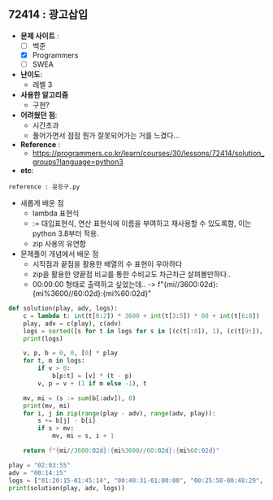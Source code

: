 
## 72414 :  광고삽입

- **문제 사이트** : 
  - [ ] 백준
  - [x] Programmers
  - [ ] SWEA
- **난이도**:
  - 레벨 3
- **사용한 알고리즘**
  - 구현?
- **어려웠던 점**:
  - 시간초과
  - 풀어가면서 점점 뭔가 잘못되어가는 거를 느겼다...
- **Reference** :
  - https://programmers.co.kr/learn/courses/30/lessons/72414/solution_groups?language=python3
- **etc**:




`reference : 윤응구.py`

- 새롭게 배운 점
  - lambda 표현식
  - := 대입표현식, 연산 표현식에 이름을 부여하고 재사용할 수 있도록함, 이는 python 3.8부터 적용.
  - zip 사용의 유연함
- 문제풀이 개념에서 배운 점
  - 시작점과 끝점을 활용한 배열의 수 표현이 우아하다
  - zip을 활용한 양끝점 비교를 통한 수비교도 차근차근 살펴볼만하다..
  - 00:00:00 형태로 출력하고 싶었는데.. -> f"{mi//3600:02d}:{mi%3600//60:02d}:{mi%60:02d}"




```python
def solution(play, adv, logs):
    c = lambda t: int(t[0:2]) * 3600 + int(t[3:5]) * 60 + int(t[6:8])
    play, adv = c(play), c(adv)
    logs = sorted([s for t in logs for s in [(c(t[:8]), 1), (c(t[9:]), 0)]])
    print(logs)

    v, p, b = 0, 0, [0] * play
    for t, m in logs:
        if v > 0:
            b[p:t] = [v] * (t - p)
        v, p = v + (1 if m else -1), t

    mv, mi = (s := sum(b[:adv]), 0)
    print(mv, mi)
    for i, j in zip(range(play - adv), range(adv, play)):
        s += b[j] - b[i]
        if s > mv:
            mv, mi = s, i + 1

    return f"{mi//3600:02d}:{mi%3600//60:02d}:{mi%60:02d}"

play = "02:03:55"
adv = "00:14:15"
logs = ["01:20:15-01:45:14", "00:40:31-01:00:00", "00:25:50-00:48:29", "01:30:59-01:53:29", "01:37:44-02:02:30"]
print(solution(play, adv, logs)) 
```

